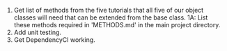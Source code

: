 1. Get list of methods from the five tutorials that all five of our object classes will need that can be extended from the base class.
1A: List these methods required in 'METHODS.md' in the main project directory.
2. Add unit testing.
3. Get DependencyCI working.
